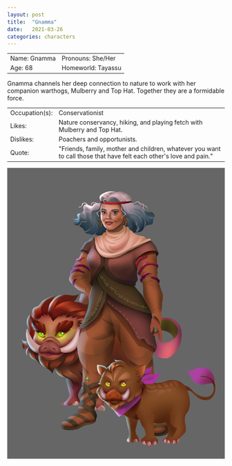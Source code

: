 ```yaml
---
layout: post
title:  "Gnamma"
date:   2021-03-26
categories: characters
---
```

<div class="cf w-100">
<div class="fl w-100 w-50-ns pa4" markdown="1">

<table style="border-collapse: collapse;">
	<tr>
		<td>Name: Gnamma</td>
		<td>Pronouns: She/Her</td>
	</tr>
	<tr>
		<td>Age: 68</td>
		<td>Homeworld: Tayassu</td>
	</tr>
</table>
Gnamma channels her deep connection to nature to work with her companion warthogs, Mulberry and Top Hat. Together they are a formidable force.

<table style="border-collapse: collapse;">
	<tr>
		<td>Occupation(s):</td>
		<td>Conservationist</td>
	</tr>
	<tr>
		<td>Likes:</td>
		<td>Nature conservancy, hiking, and playing fetch with Mulberry and Top Hat.</td>
	</tr>
	<tr>
		<td>Dislikes:</td>
		<td>Poachers and opportunists.</td>
	</tr>
	<tr>
		<td>Quote:</td>
		<td>"Friends, family, mother and children, whatever you want to call those that have felt each other's love and pain."</td>
	</tr>
</table>

</div>
<div class="fl w-100 w-50-ns pa4" markdown="1">

![Gnamma with her companion warthogs Mulberry and Top Hat.](/assets/images/user/characters/gnamma.png)

</div>
</div>
